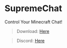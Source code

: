 # SupremeChat
Control Your Minecraft Chat!

> Download: [Here](https://www.spigotmc.org/resources/108544/)

> Discord: [Here](https://discord.gg/AnPwty8asP)
